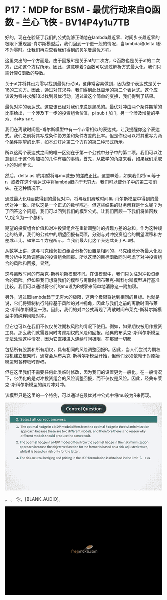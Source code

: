 # P17：MDP for BSM - 最优行动来自Q函数 - 兰心飞侠 - BV14P4y1u7TB

好的，现在在验证了我们的公式能够正确地在lambda趋近零、时间步长趋近零的极限下重现黑-肖尔斯模型后，我们回到一个更一般的情况，当lambda和delta t都不为零时。让我们再次查看我们得到的贝尔曼最优方程。

这里突出的一个方面是，由于回报Rt是关于at的二次方，Q函数也是关于at的二次方，正如这个方程所示。因此，这意味着Q函数可以通过解析方式最大化。我们只需计算Q函数的导数。

关于at并将其设为零以找到最优行动at。这非常容易做到，因为整个表达式是关于18的二次方。因此，通过对其求导，我们得到此处显示的第二个表达式。这个应该设为零并求解18以找到最优行动。通过做这个简单的变换，我们得到了结果。

最优对冲的表达式。这应该已经对我们来说是熟悉的。最优对冲由两个条件期望的比率给出，一个涉及下一步的投资组合价值，pi sub t 加 1，另一个涉及增量的平方，delta as t。

我们在离散时间黑-肖尔斯模型中有一个非常相似的表达式。让我提醒你这个表达式。我们之前将其写成条件协方差和条件方差的比率。但是你也可以将其重写为两个条件期望的比率，如本幻灯片第二个方程的第二种形式所示。

所以这两个表达式之间的唯一区别在于第一个公式中分子中的第二项。我们可以注意到关于这个附加项的几件有趣的事情。首先，从数学的角度来看，如果我们采取小的时间步长。

然后，delta as t的期望将与mu减去r的差成正比。这意味着，如果我们将mu等于r，或者在这个表达式中将lambda趋向于无穷大，我们可以使分子中的第二项消失。在这种情况下。

通过最大化Q函数得到的最优对冲，将与我们离散时间黑-肖尔斯模型中得到的最优对冲一致。所以这是一个正式的数学陈述。但这些结果的财务解释是什么呢？为了回答这个问题，我们可以回到我们的模型公式。让我们回顾一下我们将值函数V_t定义为一个总和。

期望的投资组合价值和对冲投资组合在重新调整时的折现方差的总和。作为这种规定的结果，我们的公式中的期望回报有两项，分别与对冲投资组合的期望漂移和方差成正比，如第二个方程所示。当我们最大化这个表达式关于A_t时。

从数学上讲，这与马克维茨投资组合分析的设置是相同的，马克维茨分析最大化股票分析中风险调整后的投资组合回报。所以这里的目标函数同时考虑了对冲投资组合的风险和回报。显然，

这与离散时间的布莱克-斯科尔斯模型不同。在该模型中，我们只关注对冲投资组合的风险。但如果我们想将我们的模型与离散时间布莱克-斯科尔斯模型进行基准比较，我们可以通过将它们的mu设为R或零来简单地消除这一附加项。

另外，通过取lambda趋于无穷大的极限，这两个极限将达到相同的目标。也就是说，它们将强制执行纯粹基于风险的对冲视角，因此与我们之前的离散时间布莱克-斯科尔斯模型一致。因此，我们的对冲公式再现了离散时间布莱克-斯科尔斯模型中的纯粹风险对冲。

但它也可以在我们不仅仅关注期权风险的情况下使用。例如，如果期权被用作投资工具，那么我们就需要同时考虑期权的风险和回报。经典的布莱克-斯科尔斯模型无法处理这种情况，因为它直接进入连续时间极限，在那里一切都

包括所有股票和所有期权，具有相同的风险调整回报R。因此，当人们尝试为期权投机建立框架时，通常会从布莱克-斯科尔斯模型开始，但他们必须依赖于对原始模型的各种临时修改。

但在这里我们不需要任何此类临时修改，因为我们的设置更为一般化。在一般情况下，它优化的是对冲投资组合的风险调整回报，而不仅仅是风险。因此，经典布莱克-斯科尔斯模型的纯对冲对冲。

该模型只是这里的一个特例，可以通过在最优对冲公式中将mu设为R来再现。

![](img/d57037930e994e9b3e649ab1c5c21ebf_1.png)

。 。 你，[BLANK_AUDIO]。

![](img/d57037930e994e9b3e649ab1c5c21ebf_3.png)
